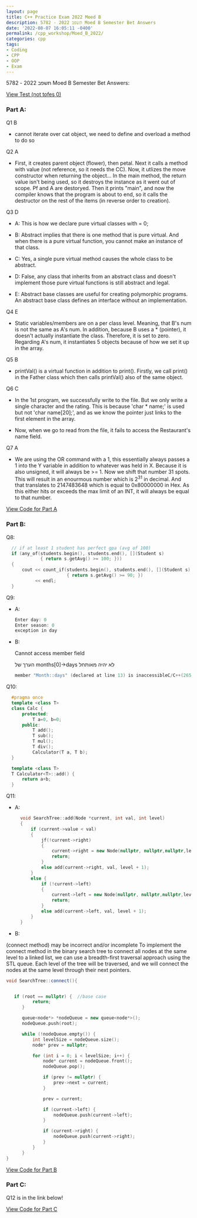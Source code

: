 ```yaml
---
layout: page
title: C++ Practice Exam 2022 Moed B
description: 5782 - תשפב 2022 Moed B Semester Bet Answers
date: '2022-08-07 16:05:11 -0400'
permalink: /cpp_workshop/Moed_B_2022/
categories: cpp
tags:
- Coding
- CPP
- OOP
- Exam
---
```


5782 - תשפב 2022 Moed B Semester Bet Answers:

[View Test (not tofes 0)](https://github.com/avipars/CS-Resources/blob/main/cpp_workshop/Moed_B_2022/test.pdf)

### Part A: 

Q1 B

 * cannot iterate over cat object, we need to define and overload a method to do so

Q2 A

 * First, it creates parent object (flower), then petal. Next it calls a method with value (not reference, so it needs the CC). Now, it utlizes the move constructor when returning the object... In the main method, the return value isn't being used, so it destroys the instance as it went out of scope. Pf and A are destoryed. Then it prints "main", and now the compiler knows that the program is about to end, so it calls the destructor on the rest of the items (in reverse order to creation).

Q3 D

 * A: This is how we declare pure virtual classes with = 0;

 * B: Abstract implies that there is one method that is pure virtual. And when there is a pure virtual function, you cannot make an instance of that class.

 * C: Yes, a single pure virtual method causes the whole class to be abstract.

 * D: False, any class that inherits from an abstract class and doesn't implement those pure virtual functions is still abstract and legal. 

 * E: Abstract base classes are useful for creating polymorphic programs. An abstract base class defines an interface without an implementation.

Q4 E

 * Static variables/members are on a per class level. Meaning, that B's num is not the same as A's num. In addition, because B uses a * (pointer), it doesn't actually instantiate the class. Therefore, it is set to zero. Regarding A's num, it instantiates 5 objects because of how we set it up in the array. 


Q5 B 

 * printVal() is a virtual function in addition to print(). Firstly, we call print() in the Father class which then calls printVal() also of the same object. 

Q6 C 

 * In the 1st program, we successfully write to the file. But we only write a single character and the rating. This is because 'char * name;' is used but not 'char name[20];', and as we know the pointer just links to the first element in the array. 

 * Now, when we go to read from the file, it fails to access the Restaurant's name field. 

Q7 A 

 * We are using the OR command with a 1, this essentially always passes a 1 into the Y variable in addition to whatever was held in X. Because it is also unsigned, it will always be >= 1. Now we shift that number 31 spots. This will result in an enourmous number which is 2<sup>31</sup> in decimal. And that translates to 2147483648 which is equal to 0x80000000 in Hex. As this either hits or exceeds the max limit of an INT, it will always be equal to that number. 


[View Code for Part A](https://github.com/avipars/CS-Resources/blob/main/cpp_workshop/Moed_B_2022/A)



### Part B: 


Q8: 


  ```cpp
    // if at least 1 student has perfect gpa (avg of 100)
    if (any_of(students.begin(), students.end(), [](Student s)
               { return s.getAvg() >= 100; }))
    {
        cout << count_if(students.begin(), students.end(), [](Student s)
                         { return s.getAvg() >= 90; })
             << endl;
    }
  ```

Q9: 

* A: 

  ```cpp
  Enter day: 0
  Enter season: 0
  exception in day
  ```

* B:

    Cannot access member field 

    הערך של months[0]->days לא יהיה מאותחל 

    ```cpp
    member "Month::days" (declared at line 13) is inaccessibleC/C++(265)
    ```


Q10:

    
  ```cpp
    #pragma once
    template <class T>
    class Calc {
        protected:
            T a=0, b=0;
        public: 
            T add();
            T sub();
            T mul();
            T div();
            Calculator(T a, T b);
    }

    template <class T>
    T Calculator<T>::add() {
        return a+b;
    }
  ```

Q11: 


* A:

  ```cpp
    void SearchTree::add(Node *current, int val, int level)
    {
        if (current->value < val)
        {
            jf(!current->right)
            {
                current->right = new Node(nullptr, nullptr,nullptr,level);
                return;
            }
            else add(current->right, val, level + 1);
        }
        else {
            if (!current->left)
            {
                current->left = new Node(nullptr, nullptr,nullptr,level);
                return;
            }
            else add(current->left, val, level + 1);
        }
    }
  ```

* B: 
  
 (connect method) may be incorrect and/or incomplete
 To implement the connect method in the binary search tree to connect all nodes at the same level to a linked list, we can use a breadth-first traversal approach using the STL queue. Each level of the tree will be traversed, and we will connect the nodes at the same level through their next pointers.

  ```cpp
  void SearchTree::connect(){


     if (root == nullptr) {  //base case
            return;
        }

        queue<node*> *nodeQueue = new queue<node*>();
        nodeQueue.push(root);

        while (!nodeQueue.empty()) {
            int levelSize = nodeQueue.size();
            node* prev = nullptr;

            for (int i = 0; i < levelSize; i++) {
                node* current = nodeQueue.front();
                nodeQueue.pop();

                if (prev != nullptr) {
                    prev->next = current;
                }

                prev = current;

                if (current->left) {
                    nodeQueue.push(current->left);
                }

                if (current->right) {
                    nodeQueue.push(current->right);
                }
            }
        }
  }
  ```



[View Code for Part B](https://github.com/avipars/CS-Resources/blob/main/cpp_workshop/Moed_B_2022/B)


### Part C:

Q12 is in the link below! 

[View Code for Part C](https://github.com/avipars/CS-Resources/blob/main/cpp_workshop/Moed_B_2022/C/q12.cpp) 